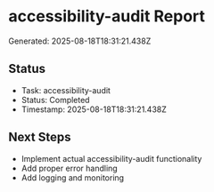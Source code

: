 # accessibility-audit Report

Generated: 2025-08-18T18:31:21.438Z

## Status
- Task: accessibility-audit
- Status: Completed
- Timestamp: 2025-08-18T18:31:21.438Z

## Next Steps
- Implement actual accessibility-audit functionality
- Add proper error handling
- Add logging and monitoring
